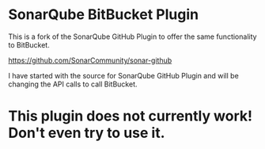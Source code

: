 # SonarQube BitBucket Plugin

This is a fork of the SonarQube GitHub Plugin to offer the same functionality to BitBucket.

https://github.com/SonarCommunity/sonar-github

I have started with the source for SonarQube GitHub Plugin and will be changing the API calls to call BitBucket.

# This plugin does not currently work! Don't even try to use it.

[![Analytics](image::https://ga-beacon.appspot.com/UA-8328658-10/sonar-bitbucket-plugin/README.md)](https://github.com/igrigorik/ga-beacon)
